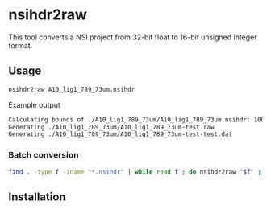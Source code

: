 # nsihdr2raw

This tool converts a NSI project from 32-bit float to 16-bit unsigned integer format.

## Usage

```bash
nsihdr2raw A10_lig1_789_73um.nsihdr
```

Example output
```bash
Calculating bounds of ./A10_lig1_789_73um/A10_lig1_789_73um.nsihdr: 100%|███████████████| 1/1 [00:01<00:00,  1.65s/it]
Generating ./A10_lig1_789_73um/A10_lig1_789_73um-test.raw
Generating ./A10_lig1_789_73um/A10_lig1_789_73um-test-test.dat
```

### Batch conversion

```bash
find . -type f -iname "*.nsihdr" | while read f ; do nsihdr2raw "$f" ; done
```

## Installation



